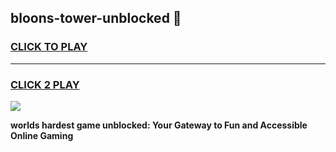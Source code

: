 
## bloons-tower-unblocked 👋
<h3>
<a href="https://premium.freeplayer.one?title=bloons-tower-unblocked&ref=14F">CLICK TO PLAY</a></h3>
<hr>

<h3>
<a href="https://premium.freeplayer.one?title=bloons-tower-unblocked&ref=14F">CLICK 2 PLAY</a>
  
</h3>

<a href="https://premium.freeplayer.one?title=bloons-tower-unblocked&ref=12F/"><img src="https://clearcache.store/games.png"></a>


**worlds hardest game unblocked: Your Gateway to Fun and Accessible Online Gaming**
